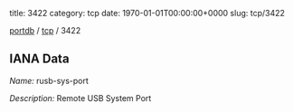 title: 3422
category: tcp
date: 1970-01-01T00:00:00+0000
slug: tcp/3422

[portdb](/) / [tcp](/category/tcp.html) / 3422


## IANA Data

_Name:_ rusb-sys-port

_Description:_ Remote USB System Port

